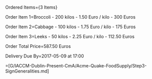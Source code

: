 Ordered Items={3 Items}
 
Order Item 1=Broccoli - 200 kilos - 1.50 Euro / kilo - 300 Euros
 
Order Item 2=Cabbage - 100 kilos - 1.75 Euro / kilo - 175 Euros

Order Item 3=Leeks - 50 kilos - 2.25 Euro / kilo - 112.50 Euros
 
Order Total Price=587.50 Euros
 
Delivery Due By=2017-05-09 at 17:00
 
=[G/IACCM-Dublin-Present-CmA/Acme-Quake-FoodSupply/Step3-SignGeneralities.md]